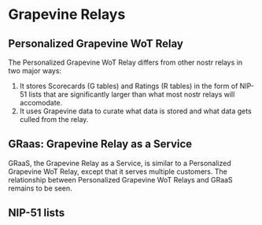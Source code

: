 Grapevine Relays
=====

## Personalized Grapevine WoT Relay

The Personalized Grapevine WoT Relay differs from other nostr relays in two major ways:

1. It stores Scorecards (G tables) and Ratings (R tables) in the form of NIP-51 lists that are significantly larger than what most nostr relays will accomodate.
2. It uses Grapevine data to curate what data is stored and what data gets culled from the relay.

## GRaas: Grapevine Relay as a Service

GRaaS, the Grapevine Relay as a Service, is similar to a Personalized Grapevine WoT Relay, except that it serves multiple customers. The relationship between Personalized Grapevine WoT Relays and GRaaS remains to be seen.

## NIP-51 lists

